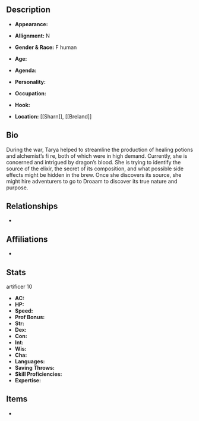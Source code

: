 ## Description
- **Appearance:** 

- **Allignment:** N

- **Gender & Race:** F human

- **Age:** 

- **Agenda:** 

- **Personality:** 

- **Occupation:** 

- **Hook:** 

- **Location:** [[Sharn]], [[Breland]]

## Bio
During the war, Tarya helped to streamline the production of healing potions and alchemist’s fi re, both of which were in high demand. Currently, she is concerned and intrigued by dragon’s blood. She is trying to identify the source of the elixir, the secret of its composition, and what possible side effects might be hidden in the brew. Once she discovers its source, she might hire adventurers to go to Droaam to discover its true nature and purpose.

## Relationships
- 

## Affiliations
- 

## Stats
artificer 10
- **AC:** 
- **HP:** 
- **Speed:** 
- **Prof Bonus:** 
- **Str:** 
- **Dex:** 
- **Con:** 
- **Int:** 
- **Wis:** 
- **Cha:** 
- **Languages:** 
- **Saving Throws:** 
- **Skill Proficiencies:** 
- **Expertise:** 


## Items
- 
